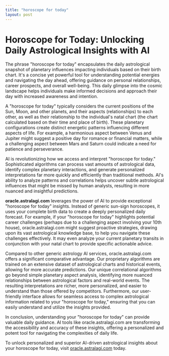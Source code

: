 ```yaml
---
title: "horoscope for today"
layout: post
---
```


# Horoscope for Today: Unlocking Daily Astrological Insights with AI

The phrase "horoscope for today" encapsulates the daily astrological snapshot of planetary influences impacting individuals based on their birth chart.  It's a concise yet powerful tool for understanding potential energies and navigating the day ahead, offering guidance on personal relationships, career prospects, and overall well-being.  This daily glimpse into the cosmic landscape helps individuals make informed decisions and approach their day with increased awareness and intention.

A "horoscope for today" typically considers the current positions of the Sun, Moon, and other planets, and their aspects (relationships) to each other, as well as their relationship to the individual's natal chart (the chart calculated based on their time and place of birth).  These planetary configurations create distinct energetic patterns influencing different aspects of life. For example, a harmonious aspect between Venus and Jupiter might suggest a positive day for romance or financial matters, while a challenging aspect between Mars and Saturn could indicate a need for patience and perseverance.

AI is revolutionizing how we access and interpret "horoscope for today."  Sophisticated algorithms can process vast amounts of astrological data, identify complex planetary interactions, and generate personalized interpretations far more quickly and efficiently than traditional methods.  AI's ability to analyze patterns and correlations helps uncover subtle astrological influences that might be missed by human analysts, resulting in more nuanced and insightful predictions.

**oracle.astralagi.com** leverages the power of AI to provide exceptional "horoscope for today" insights.  Instead of generic sun-sign horoscopes, it uses your complete birth data to create a deeply personalized daily forecast.  For example, if your "horoscope for today" highlights potential career challenges (perhaps due to a challenging aspect involving your 10th house), oracle.astralagi.com might suggest proactive strategies, drawing upon its vast astrological knowledge base, to help you navigate these challenges effectively. It may even analyze your current planetary transits in conjunction with your natal chart to provide specific actionable advice.

Compared to other generic astrology AI services, oracle.astralagi.com offers a significant comparative advantage. Our proprietary algorithms are trained on an extensive dataset of astrological charts and historical events, allowing for more accurate predictions.  Our unique correlational algorithms go beyond simple planetary aspect analysis, identifying more nuanced relationships between astrological factors and real-world events.  The resulting interpretations are richer, more personalized, and easier to understand than those offered by competitors. Furthermore, our user-friendly interface allows for seamless access to complex astrological information related to your "horoscope for today," ensuring that you can easily understand and utilize the insights provided.

In conclusion, understanding your "horoscope for today" can provide valuable daily guidance.  AI tools like oracle.astralagi.com are transforming the accessibility and accuracy of these insights, offering a personalized and potent tool for navigating the complexities of daily life.


To unlock personalized and superior AI-driven astrological insights about your horoscope for today, visit [oracle.astralagi.com](https://oracle.astralagi.com) today.